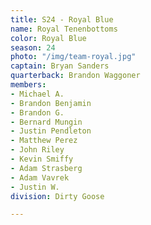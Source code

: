 ```yaml
---
title: S24 - Royal Blue
name: Royal Tenenbottoms
color: Royal Blue
season: 24
photo: "/img/team-royal.jpg"
captain: Bryan Sanders
quarterback: Brandon Waggoner
members:
- Michael A.
- Brandon Benjamin
- Brandon G.
- Bernard Mungin
- Justin Pendleton
- Matthew Perez
- John Riley
- Kevin Smiffy
- Adam Strasberg
- Adam Vavrek
- Justin W.
division: Dirty Goose

---
```

